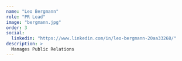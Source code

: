```yaml
---
name: "Leo Bergmann"
role: "PR Lead"
image: "bergmann.jpg"
order: 3
social:
  linkedin: "https://www.linkedin.com/in/leo-bergmann-20aa33268/" 
description: >
  Manages Public Relations
---
```


